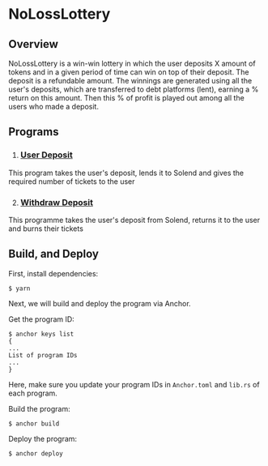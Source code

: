 # NoLossLottery

## Overview
NoLossLottery is a win-win lottery in which the user
deposits X amount of tokens and in a given period of
time can win on top of their deposit. The deposit is
a refundable amount. The winnings are generated using
all the user's deposits, which are transferred
to debt platforms (lent), earning a % return
on this amount. Then this % of profit is played
out among all the users who made a deposit.

## Programs
1. ### [User Deposit](./programs/user-deposit)
This program takes the user's deposit,
lends it to Solend
and gives the required number of tickets to the user

2. ### [Withdraw Deposit](./programs/withdraw-deposit)
This programme takes the user's deposit from Solend,
returns it to the user and burns their tickets

## Build, and Deploy
First, install dependencies:

```
$ yarn
```

Next, we will build and deploy the program via Anchor.

Get the program ID:

```
$ anchor keys list
{
...
List of program IDs
...
}
```

Here, make sure you update your program IDs in `Anchor.toml` and `lib.rs` of each program.

Build the program:

```
$ anchor build
```

Deploy the program:

```
$ anchor deploy
```
